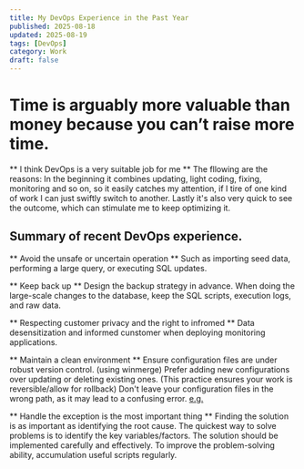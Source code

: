 ```yaml
---
title: My DevOps Experience in the Past Year
published: 2025-08-18
updated: 2025-08-19
tags: [DevOps]
category: Work
draft: false
---
```


# Time is arguably more valuable than money because you can’t raise more time.
** I think DevOps is a very suitable job for me ** The fllowing are the reasons:
In the beginning it combines updating, light coding, fixing, monitoring and so on, 
so it easily catches my attention, if I tire of one kind of work I can just swiftly switch to another.
Lastly it's also very quick to see the outcome, which can stimulate me to keep optimizing it.

## Summary of recent DevOps experience.
** Avoid the unsafe or uncertain operation **
Such as importing seed data, performing a large query, or executing SQL updates.  

** Keep back up **
Design the backup strategy in advance.
When doing the large-scale changes to the database, keep the SQL scripts, execution logs, and raw data.

** Respecting customer privacy and the right to infromed **
Data desensitization and informed cunstomer when deploying monitoring applications.

** Maintain a clean environment **
Ensure configuration files are under robust version control. (using winmerge)
Prefer adding new configurations over updating or deleting existing ones. (This practice ensures your work is reversible/allow for rollback)
Don't leave your configuration files in the wrong path, as it may lead to a confusing error. 
[e.g.](https://blog.daqiyu.dpdns.org/posts/0002-conflict-container-name-is-already-in-used/)

** Handle the exception is the most important thing **
Finding the solution is as important as identifying the root cause.
The quickest way to solve problems is to identify the key variables/factors.
The solution should be implemented carefully and effectively.
To improve the problem-solving ability, accumulation useful scripts regularly.